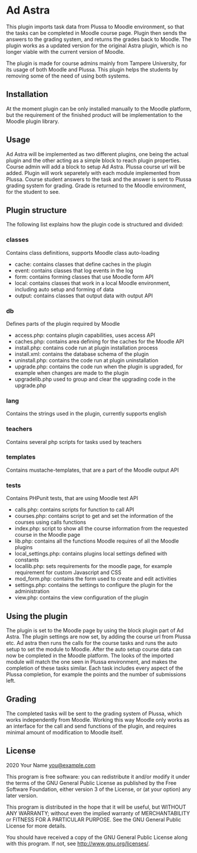 # Ad Astra #

This plugin imports task data from Plussa to Moodle environment, so that the tasks can be completed in Moodle course page. Plugin then sends the answers to the grading system, and returns the grades back to Moodle. The plugin works as a updated version for the original Astra plugin, which is no longer viable with the current version of Moodle.

The plugin is made for course admins mainly from Tampere University, for its usage of both Moodle and Plussa. This plugin helps the students by removing some of the need of using both systems.

## Installation ##

At the moment plugin can be only installed manually to the Moodle platform, but the requirement of the finished product will be implementation to the Moodle plugin library.

## Usage ##

Ad Astra will be implemented as two different plugins, one being the actual plugin and the other acting as a simple block to reach plugin properties.
Course admin will add a block to setup Ad Astra. Plussa course url will be added.
Plugin will work separetely with each module implemented from Plussa.
Course student answers to the task and the answer is sent to Plussa grading system for grading. Grade is returned to the Moodle environment, for the student to see.

## Plugin structure

The following list explains how the plugin code is structured and divided:
### classes
Contains class definitions, supports Moodle class auto-loading
* cache: contains classes that define caches in the plugin
* event: contains classes that log events in the log
* form: contains forming classes that use Moodle form API
* local: contains classes that work in a local Moodle environment, including auto setup and forming of data
* output: contains classes that output data with output API

### db
Defines parts of the plugin required by Moodle
* access.php: contains plugin capabilities, uses access API
* caches.php: contains area defining for the caches for the Moodle API
* install.php: contains code run at plugin installation process
* install.xml: contains the database schema of the plugin
* uninstall.php: contains the code run at plugin uninstallation
* upgrade.php: contains the code run when the plugin is upgraded, for example when changes are made to the plugin
* upgradelib.php used to group and clear the upgrading code in the upgrade.php

### lang
Contains the strings used in the plugin, currently supports english
### teachers
Contains several php scripts for tasks used by teachers
### templates
Contains mustache-templates, that are a part of the Moodle output API
### tests
Contains PHPunit tests, that are using Moodle test API
* calls.php: contains scripts for function to call API
* courses.php: contains script to get and set the information of the courses using calls functions
* index.php: script to show all the course information from the requested course in the Moodle page
* lib.php: contains all the functions Moodle requires of all the Moodle plugins
* local_settings.php: contains plugins local settings defined with constants
* locallib.php: sets requirements for the moodle page, for example requirement for custom Javascript and CSS
* mod_form.php: contains the form used to create and edit activities
* settings.php: contains the settings to configure the plugin for the administration
* view.php: contains the view configuration of the plugin

## Using the plugin
The plugin is set to the Moodle page by using the block plugin part of Ad Astra. The plugin settings are now set, by adding the course url from Plussa etc. Ad astra then runs the calls for the course tasks and runs the auto setup to set the module to Moodle. After the auto setup course data can now be completed in the Moodle platform. The looks of the imported module will match the one seen in Plussa environment, and makes the completion of these tasks similar. Each task includes every aspect of the Plussa completion, for example the points and the number of submissions left.
## Grading
The completed tasks will be sent to the grading system of Plussa, which works independently from Moodle. Working this way Moodle only works as an interface for the call and send functions of the plugin, and requires minimal amount of modification to Moodle itself.
## License ##

2020 Your Name <you@example.com>

This program is free software: you can redistribute it and/or modify it under
the terms of the GNU General Public License as published by the Free Software
Foundation, either version 3 of the License, or (at your option) any later
version.

This program is distributed in the hope that it will be useful, but WITHOUT ANY
WARRANTY; without even the implied warranty of MERCHANTABILITY or FITNESS FOR A
PARTICULAR PURPOSE.  See the GNU General Public License for more details.

You should have received a copy of the GNU General Public License along with
this program.  If not, see <http://www.gnu.org/licenses/>.

